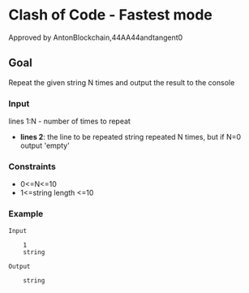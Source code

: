 # Clash of Code - Fastest mode
 Approved by AntonBlockchain,44AA44andtangent0

## Goal
Repeat the given string N times and output the result to the console

### Input
lines 1:N - number of times to repeat
* **lines 2**: the line to be repeated
string repeated N times, but if N=0 output 'empty'

### Constraints
* 0<=N<=10
* 1<=string length <=10

### Example

    Input

        1
        string

    Output

        string        